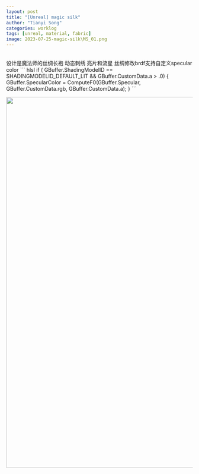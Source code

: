 ```yaml
---
layout: post
title: "[Unreal] magic silk"
author: "Tianyi Song"
categories: worklog
tags: [unreal, material, fabric]
image: 2023-07-25-magic-silk\MS_01.png
---
```



<br>
设计是魔法师的丝绸长袍  
动态刺绣  
亮片和流星  
丝绸修改brdf支持自定义specular color  
``` hlsl
if ( GBuffer.ShadingModelID == SHADINGMODELID_DEFAULT_LIT && GBuffer.CustomData.a > .0)
{			
	GBuffer.SpecularColor = ComputeF0(GBuffer.Specular, GBuffer.CustomData.rgb, GBuffer.CustomData.a);
}
```

<img src="{{ site.url }}/assets\img\2023-07-25-magic-silk\MS_02.gif" width="1000" 
style="display:block; margin:auto;">  